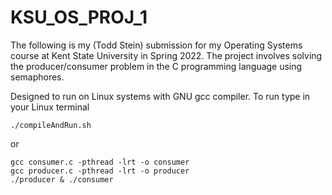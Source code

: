 # KSU_OS_PROJ_1
The following is my (Todd Stein) submission for my Operating Systems course at Kent State University in Spring 2022. The  project involves solving the producer/consumer problem in the C programming language using semaphores.


Designed to run on Linux systems with GNU gcc compiler.
To run type in your Linux terminal

```
./compileAndRun.sh

```
or

```
gcc consumer.c -pthread -lrt -o consumer
gcc producer.c -pthread -lrt -o producer
./producer & ./consumer

```
